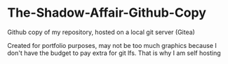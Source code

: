 # The-Shadow-Affair-Github-Copy
Github copy of my repository, hosted on a local git server (Gitea)

Created for portfolio purposes, may not be too much graphics because I don't have the budget to pay extra for git lfs. That is why I am self hosting
